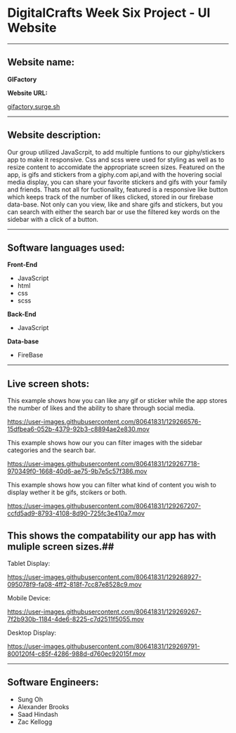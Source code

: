 # DigitalCrafts Week Six Project - UI Website #

__________________________________________________

## Website name: ## 

**GIFactory**

**Website URL:**


[gifactory.surge.sh](http://gifactory.surge.sh)

__________________________________________________

## Website description:

Our group utilized JavaScrpit, to add multiple funtions to our giphy/stickers app to make it responsive. Css and scss were used for styling as well as to resize content to accomidate the appropriate screen sizes. Featured on the app, is gifs and stickers from a giphy.com api,and with the hovering social media display, you can share your favorite stickers and gifs with your family and friends. Thats not all for fuctionality, featured is a responsive like button which keeps track of the number of likes clicked, stored in our firebase data-base. Not only can you view, like and share gifs and stickers, but you can search with either the search bar or use the filtered key words on the sidebar with a click of a button.   
__________________________________________________

## Software languages used: ##
**Front-End**     
  * JavaScript 
  * html
  * css
  * scss
  

 **Back-End**

  * JavaScript
 
**Data-base**
  * FireBase
__________________________________________________
## Live screen shots: ##

This example shows how you can like any gif or sticker while the app stores the number of likes and the ability to share through social media.







https://user-images.githubusercontent.com/80641831/129266576-15dfbea6-052b-4379-92b3-c8894ae2e830.mov



This example shows how our you can filter images with the sidebar categories and the search bar.


https://user-images.githubusercontent.com/80641831/129267718-970349f0-1668-40d6-ae75-9b7e5c57f386.mov


This example shows how you can filter what kind of content you wish to display wether it be gifs, stcikers or both. 

https://user-images.githubusercontent.com/80641831/129267207-ccfd5ad9-8793-4108-8d90-725fc3e410a7.mov



## This shows the compatability our app has with muliple screen sizes.##

Tablet Display:

https://user-images.githubusercontent.com/80641831/129268927-095078f9-fa08-4ff2-818f-7cc87e8528c9.mov



Mobile Device:

https://user-images.githubusercontent.com/80641831/129269267-7f2b930b-1184-4de6-8225-c7d2511f5055.mov


Desktop Display:



https://user-images.githubusercontent.com/80641831/129269791-800120f4-c85f-4286-988d-d760ec92015f.mov




__________________________________________________
## Software Engineers: ##
- Sung Oh
- Alexander Brooks
- Saad Hindash
- Zac Kellogg
